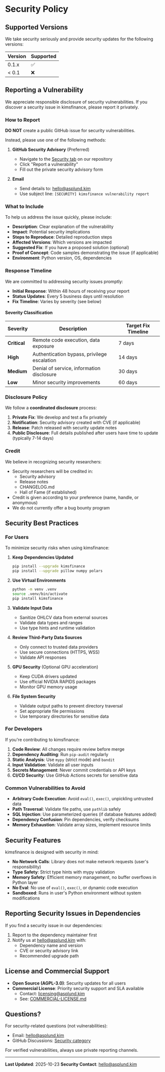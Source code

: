 # Security Policy

## Supported Versions

We take security seriously and provide security updates for the following versions:

| Version | Supported          |
| ------- | ------------------ |
| 0.1.x   | :white_check_mark: |
| < 0.1   | :x:                |

## Reporting a Vulnerability

We appreciate responsible disclosure of security vulnerabilities. If you discover a security issue in kimsfinance, please report it privately.

### How to Report

**DO NOT** create a public GitHub issue for security vulnerabilities.

Instead, please use one of the following methods:

1. **GitHub Security Advisory** (Preferred)
   - Navigate to the [Security tab](https://github.com/kimasplund/kimsfinance/security) on our repository
   - Click "Report a vulnerability"
   - Fill out the private security advisory form

2. **Email**
   - Send details to: hello@asplund.kim
   - Use subject line: `[SECURITY] kimsfinance vulnerability report`

### What to Include

To help us address the issue quickly, please include:

- **Description**: Clear explanation of the vulnerability
- **Impact**: Potential security implications
- **Steps to Reproduce**: Detailed reproduction steps
- **Affected Versions**: Which versions are impacted
- **Suggested Fix**: If you have a proposed solution (optional)
- **Proof of Concept**: Code samples demonstrating the issue (if applicable)
- **Environment**: Python version, OS, dependencies

### Response Timeline

We are committed to addressing security issues promptly:

- **Initial Response**: Within 48 hours of receiving your report
- **Status Updates**: Every 5 business days until resolution
- **Fix Timeline**: Varies by severity (see below)

#### Severity Classification

| Severity | Description | Target Fix Timeline |
|----------|-------------|-------------------|
| **Critical** | Remote code execution, data exposure | 7 days |
| **High** | Authentication bypass, privilege escalation | 14 days |
| **Medium** | Denial of service, information disclosure | 30 days |
| **Low** | Minor security improvements | 60 days |

### Disclosure Policy

We follow a **coordinated disclosure** process:

1. **Private Fix**: We develop and test a fix privately
2. **Notification**: Security advisory created with CVE (if applicable)
3. **Release**: Patch released with security update notes
4. **Public Disclosure**: Full details published after users have time to update (typically 7-14 days)

### Credit

We believe in recognizing security researchers:

- Security researchers will be credited in:
  - Security advisory
  - Release notes
  - CHANGELOG.md
  - Hall of Fame (if established)
- Credit is given according to your preference (name, handle, or anonymous)
- We do not currently offer a bug bounty program

## Security Best Practices

### For Users

To minimize security risks when using kimsfinance:

1. **Keep Dependencies Updated**
   ```bash
   pip install --upgrade kimsfinance
   pip install --upgrade pillow numpy polars
   ```

2. **Use Virtual Environments**
   ```bash
   python -m venv .venv
   source .venv/bin/activate
   pip install kimsfinance
   ```

3. **Validate Input Data**
   - Sanitize OHLCV data from external sources
   - Validate data types and ranges
   - Use type hints and runtime validation

4. **Review Third-Party Data Sources**
   - Only connect to trusted data providers
   - Use secure connections (HTTPS, WSS)
   - Validate API responses

5. **GPU Security** (Optional GPU acceleration)
   - Keep CUDA drivers updated
   - Use official NVIDIA RAPIDS packages
   - Monitor GPU memory usage

6. **File System Security**
   - Validate output paths to prevent directory traversal
   - Set appropriate file permissions
   - Use temporary directories for sensitive data

### For Developers

If you're contributing to kimsfinance:

1. **Code Review**: All changes require review before merge
2. **Dependency Auditing**: Run `pip-audit` regularly
3. **Static Analysis**: Use `mypy` (strict mode) and `bandit`
4. **Input Validation**: Validate all user inputs
5. **Secrets Management**: Never commit credentials or API keys
6. **CI/CD Security**: Use GitHub Actions secrets for sensitive data

### Common Vulnerabilities to Avoid

- **Arbitrary Code Execution**: Avoid `eval()`, `exec()`, unpickling untrusted data
- **Path Traversal**: Validate file paths, use `pathlib` safely
- **SQL Injection**: Use parameterized queries (if database features added)
- **Dependency Confusion**: Pin dependencies, verify checksums
- **Memory Exhaustion**: Validate array sizes, implement resource limits

## Security Features

kimsfinance is designed with security in mind:

- **No Network Calls**: Library does not make network requests (user's responsibility)
- **Type Safety**: Strict type hints with mypy validation
- **Memory Safety**: Efficient memory management, no buffer overflows in Python layer
- **No Eval**: No use of `eval()`, `exec()`, or dynamic code execution
- **Sandboxed**: Runs in user's Python environment without system modifications

## Reporting Security Issues in Dependencies

If you find a security issue in our dependencies:

1. Report to the dependency maintainer first
2. Notify us at hello@asplund.kim with:
   - Dependency name and version
   - CVE or security advisory link
   - Recommended upgrade path

## License and Commercial Support

- **Open Source (AGPL-3.0)**: Security updates for all users
- **Commercial License**: Priority security support and SLA available
  - Contact: licensing@asplund.kim
  - See: [COMMERCIAL-LICENSE.md](COMMERCIAL-LICENSE.md)

## Questions?

For security-related questions (not vulnerabilities):
- Email: hello@asplund.kim
- GitHub Discussions: [Security category](https://github.com/kimasplund/kimsfinance/discussions)

For verified vulnerabilities, always use private reporting channels.

---

**Last Updated**: 2025-10-23
**Security Contact**: hello@asplund.kim
